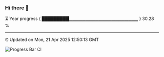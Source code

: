 ### Hi there 👋

⏳ Year progress { █████████▁▁▁▁▁▁▁▁▁▁▁▁▁▁▁▁▁▁▁▁▁ } 30.28 %

---

⏰ Updated on Mon, 21 Apr 2025 12:50:13 GMT

![Progress Bar CI](https://github.com/DhruviPatel157/GitHub-Actions-Demo/workflows/Progress%20Bar%20CI/badge.svg)
